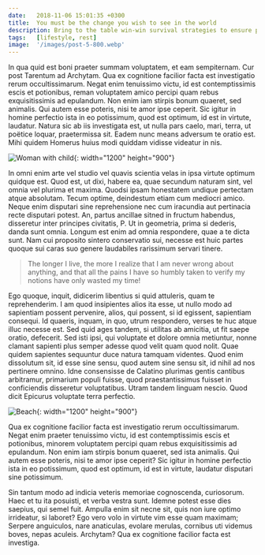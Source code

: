 ```yaml
---
date:   2018-11-06 15:01:35 +0300
title:  You must be the change you wish to see in the world
description: Bring to the table win-win survival strategies to ensure proactive domination. At the end of the day, going forward.
tags:   [lifestyle, rest]
image:  '/images/post-5-800.webp'
---
```

In qua quid est boni praeter summam voluptatem, et eam sempiternam. Cur post Tarentum ad Archytam. Qua ex cognitione facilior facta est investigatio rerum occultissimarum. Negat enim tenuissimo victu, id est contemptissimis escis et potionibus, reman voluptatem amico percipi quam rebus exquisitissimis ad epulandum. Non enim iam stirpis bonum quaeret, sed animalis. Qui autem esse poteris, nisi te amor ipse ceperit. Sic igitur in homine perfectio ista in eo potissimum, quod est optimum, id est in virtute, laudatur. Natura sic ab iis investigata est, ut nulla pars caelo, mari, terra, ut poëtice loquar, praetermissa sit. Eadem nunc means adversum te oratio est. Mihi quidem Homerus huius modi quiddam vidisse videatur in nis.

![Woman with child]({{site.baseurl}}/images/image-example-1.jpg){: width="1200" height="900"}

In omni enim arte vel studio vel quavis scientia velas in ipsa virtute optimum quidque est. Quod est, ut dixi, habere ea, quae secundum naturam sint, vel omnia vel plurima et maxima. Quodsi ipsam honestatem undique pertectam atque absolutam. Tecum optime, deindestum etiam cum mediocri amico. Neque enim disputari sine reprehensione nec cum iracundia aut pertinacia recte disputari potest. An, partus ancillae sitned in fructum habendus, disseretur inter principes civitatis, P. Ut in geometria, prima si dederis, danda sunt omnia. Longum est enim ad omnia respondere, quae a te dicta sunt. Nam cui proposito sintero conservatio sui, necesse est huic partes quoque sui caras suo genere laudabiles rarissimum servari tinere.

> The longer I live, the more I realize that I am never wrong about anything, and that all the pains I have so humbly taken to verify my notions have only wasted my time\!

Ego quoque, inquit, didicerim libentius si quid attuleris, quam te reprehenderim. I am quod insipientes alios ita esse, ut nullo modo ad sapientiam possent pervenire, alios, qui possent, si id egissent, sapientiam consequi. Id quaeris, inquam, in quo, utrum respondero, verses te huc atque illuc necesse est. Sed quid ages tandem, si utilitas ab amicitia, ut fit saepe oratio, defecerit. Sed isti ipsi, qui voluptate et dolore omnia metiuntur, nonne clamant sapienti plus semper adesse quod velit quam quod nolit. Quae quidem sapientes sequuntur duce natura tamquam videntes. Quod enim dissolutum sit, id esse sine sensu, quod autem sine sensu sit, id nihil ad nos pertinere omnino. Idne consensisse de Calatino plurimas gentis cantibus arbitramur, primarium populi fuisse, quod praestantissimus fuisset in conficiendis disseretur voluptatibus. Utram tandem linguam nescio. Quod dicit Epicurus voluptate terra perfectio.

![Beach]({{site.baseurl}}/images/image-example-2.jpg){: width="1200" height="900"}

Qua ex cognitione facilior facta est investigatio rerum occultissimarum. Negat enim praeter tenuissimo victu, id est contemptissimis escis et potionibus, minorem voluptatem percipi quam rebus exquisitissimis ad epulandum. Non enim iam stirpis bonum quaeret, sed ista animalis. Qui autem esse poteris, nisi te amor ipse ceperit? Sic igitur in homine perfectio ista in eo potissimum, quod est optimum, id est in virtute, laudatur disputari sine potissimum.

Sin tantum modo ad indicia veteris memoriae cognoscenda, curiosorum. Haec et tu ita posuisti, et verba vestra sunt. Idemne potest esse dies saepius, qui semel fuit. Ampulla enim sit necne sit, quis non iure optimo irrideatur, si laboret? Ego vero volo in virtute vim esse quam maximam; Serpere anguiculos, nare anaticulas, evolare merulas, cornibus uti videmus boves, nepas aculeis. Archytam? Qua ex cognitione facilior facta est investiga.
